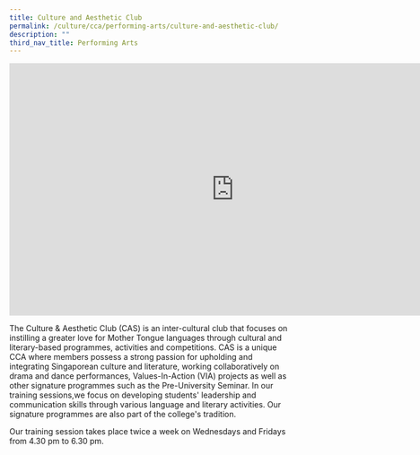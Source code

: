 ```yaml
---
title: Culture and Aesthetic Club
permalink: /culture/cca/performing-arts/culture-and-aesthetic-club/
description: ""
third_nav_title: Performing Arts
---
```

<iframe width="800" height="450" src="https://www.youtube.com/embed/xhxU6OMgyDc" title="Culture &amp; Aesthetic Club" frameborder="0" allow="accelerometer; autoplay; clipboard-write; encrypted-media; gyroscope; picture-in-picture; web-share" allowfullscreen></iframe>

The Culture & Aesthetic Club (CAS) is an inter-cultural club that focuses on instilling a greater love for Mother Tongue languages through cultural and literary-based programmes, activities and competitions. CAS is a unique CCA where members possess a strong passion for upholding and integrating Singaporean culture and literature, working collaboratively on drama and dance performances, Values-In-Action (VIA) projects as well as other signature programmes such as the Pre-University Seminar. In our training sessions,we focus on developing students' leadership and communication skills through various language and literary activities. Our signature programmes are also part of the college's tradition.

Our training session takes place twice a week on Wednesdays and Fridays from 4.30 pm to 6.30 pm.